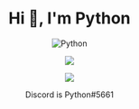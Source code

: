 <h1 align="center">Hi 👋, I'm Python</h1>
<p align="center"> <img src="https://komarev.com/ghpvc/?username=Python-22" alt="Python" /> </p>

<p align="center"><img align="center" src="https://github-readme-stats.vercel.app/api/top-langs/?username=Python-22&layout=compact&theme=dark"></p>
                         
<p align="center"><img align="center" src="https://github-readme-stats.vercel.app/api?username=Python-22&show_icons=true&theme=dark"></p>


<p align="center"> Discord is Python#5661 </p>
